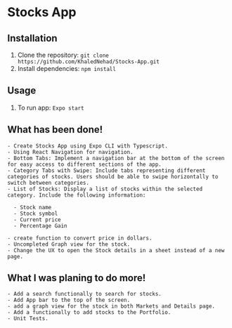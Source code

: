 # Stocks App

## Installation

1. Clone the repository: `git clone https://github.com/KhaledNehad/Stocks-App.git`
2. Install dependencies: `npm install`

## Usage

1. To run app: `Expo start`

## What has been done!

    - Create Stocks App using Expo CLI with Typescript.
    - Using React Navigation for navigation.
    - Bottom Tabs: Implement a navigation bar at the bottom of the screen for easy access to different sections of the app.
    - Category Tabs with Swipe: Include tabs representing different categories of stocks. Users should be able to swipe horizontally to switch between categories.
    - List of Stocks: Display a list of stocks within the selected category. Include the following information:

      - Stock name
      - Stock symbol
      - Current price
      - Percentage Gain

    - create function to convert price in dollars.
    - Uncompleted Graph view for the stock.
    - Change the UX to open the Stock details in a sheet instead of a new page.

## What I was planing to do more!

    - Add a search functionally to search for stocks.
    - Add App bar to the top of the screen.
    - add a graph view for the stock in both Markets and Details page.
    - Add a functionally to add stocks to the Portfolio.
    - Unit Tests.
